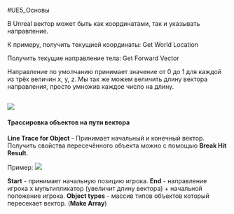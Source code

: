 #UE5_Основы 

В Unreal вектор может быть как координатами, так и указывать направление.

К примеру, получить текущией координаты:
Get World Location

Получить текущие направление тела:
Get Forward Vector

Направление по умолчанию принимает значение от 0 до 1 для каждой из трёх величин x, y, z. 
Мы так же можем величить длину вектора направления, просто умножив каждое число на длину.

![](Files/Images/Pasted%20image%2020221207221902.png)
---
#### Трассировка объектов на пути вектора

**Line Trace for Object** - Принимает начальный и конечный вектор.
Получить свойства пересечённого объекта можно с помощью **Break Hit Result**.

Пример:
![](Files/Images/Pasted%20image%2020221207222325.png)

**Start** - принимает начальную позицию игрока.
**End** - направление игрока x мультипликатор (увеличит длину вектора) + начальной положение игрока.
**Object types** - массив типов объектов который пересекает вектор. (**Make Array**)